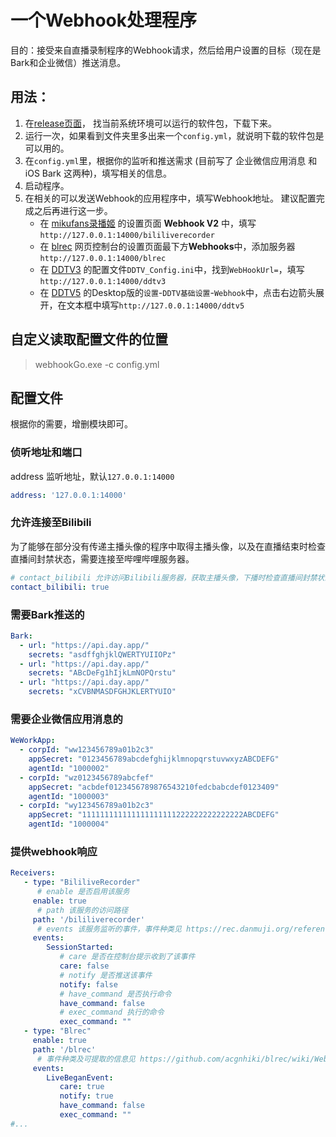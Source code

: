 # 一个Webhook处理程序

目的：接受来自直播录制程序的Webhook请求，然后给用户设置的目标（现在是Bark和企业微信）推送消息。

## 用法：
1. 在[release页面](https://github.com/Janet-Baker/webhookGo/releases)，
找当前系统环境可以运行的软件包，下载下来。
2. 运行一次，如果看到文件夹里多出来一个`config.yml`，就说明下载的软件包是可以用的。
3. 在`config.yml`里，根据你的监听和推送需求
(目前写了 企业微信应用消息 和 iOS Bark 这两种)，填写相关的信息。
4. 启动程序。
5. 在相关的可以发送Webhook的应用程序中，填写Webhook地址。
建议配置完成之后再进行这一步。
   - 在 [mikufans录播姬](https://rec.danmuji.org/)
   的设置页面 **Webhook V2** 中，填写`http://127.0.0.1:14000/bililiverecorder`
   - 在 [blrec](https://github.com/acgnhiki/blrec/) 网页控制台的设置页面最下方**Webhooks**中，添加服务器
   `http://127.0.0.1:14000/blrec`
   - 在 [DDTV3](https://ddtv.pro/) 的配置文件`DDTV_Config.ini`中，找到`WebHookUrl=`，填写`http://127.0.0.1:14000/ddtv3`
   - 在 [DDTV5](https://ddtv.pro/) 的Desktop版的`设置`-`DDTV基础设置`-`Webhook`中，点击右边箭头展开，在文本框中填写`http://127.0.0.1:14000/ddtv5`

## 自定义读取配置文件的位置
> webhookGo.exe -c config.yml

## 配置文件

根据你的需要，增删模块即可。

### 侦听地址和端口

address 监听地址，默认`127.0.0.1:14000`

```yaml
address: '127.0.0.1:14000'
```

### 允许连接至Bilibili

为了能够在部分没有传递主播头像的程序中取得主播头像，以及在直播结束时检查直播间封禁状态，需要连接至哔哩哔哩服务器。

```yaml
# contact_bilibili 允许访问Bilibili服务器，获取主播头像，下播时检查直播间封禁状态。
contact_bilibili: true
```

### 需要Bark推送的

```yaml
Bark:
  - url: "https://api.day.app/"
    secrets: "asdffghjklQWERTYUIIOPz"
  - url: "https://api.day.app/"
    secrets: "ABcDeFg1hIjkLmNOPQrstu"
  - url: "https://api.day.app/"
    secrets: "xCVBNMASDFGHJKLERTYUIO"
```

### 需要企业微信应用消息的

```yaml
WeWorkApp:
  - corpId: "ww123456789a01b2c3"
    appSecret: "0123456789abcdefghijklmnopqrstuvwxyzABCDEFG"
    agentId: "1000002"
  - corpId: "wz0123456789abcfef"
    appSecret: "acbdef0123456789876543210fedcbabcdef0123409"
    agentId: "1000003"
  - corpId: "wy123456789a01b2c3"
    appSecret: "111111111111111111111222222222222222ABCDEFG"
    agentId: "1000004"
```

### 提供webhook响应
```yaml
Receivers:
   - type: "BililiveRecorder"
      # enable 是否启用该服务
     enable: true
      # path 该服务的访问路径
     path: '/bililiverecorder'
      # events 该服务监听的事件，事件种类见 https://rec.danmuji.org/reference/webhook/#webhook-v2
     events:
        SessionStarted:
           # care 是否在控制台提示收到了该事件
           care: false
           # notify 是否推送该事件
           notify: false
           # have_command 是否执行命令
           have_command: false
           # exec_command 执行的命令
           exec_command: ""
   - type: "Blrec"
     enable: true
     path: '/blrec'
      # 事件种类及可提取的信息见 https://github.com/acgnhiki/blrec/wiki/Webhook
     events:
        LiveBeganEvent:
           care: true
           notify: true
           have_command: false
           exec_command: ""
#...
```